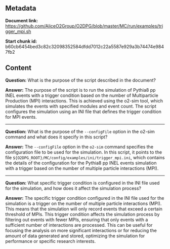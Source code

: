 ## Metadata

**Document link:** https://github.com/AliceO2Group/O2DPG/blob/master/MC/run/examples/trigger_mpi.sh

**Start chunk id:** b60cb6454bed3c82c32098352584dfdd7012c22a5587e929a3b74474e9847fb2

## Content

**Question:** What is the purpose of the script described in the document?

**Answer:** The purpose of the script is to run the simulation of Pythia8 pp INEL events with a trigger condition based on the number of Multiparticle Production (MPI) interactions. This is achieved using the o2-sim tool, which simulates the events with specified modules and event count. The script configures the simulation using an INI file that defines the trigger condition for MPI events.

---

**Question:** What is the purpose of the `--configFile` option in the o2-sim command and what does it specify in this script?

**Answer:** The `--configFile` option in the `o2-sim` command specifies the configuration file to be used for the simulation. In this script, it points to the file `${O2DPG_ROOT}/MC/config/examples/ini/trigger_mpi.ini`, which contains the details of the configuration for the Pythia8 pp INEL events simulation with a trigger based on the number of multiple particle interactions (MPI).

---

**Question:** What specific trigger condition is configured in the INI file used for the simulation, and how does it affect the simulation process?

**Answer:** The specific trigger condition configured in the INI file used for the simulation is a trigger on the number of multiple particle interactions (MPI). This means that the simulation will only record events that exceed a certain threshold of MPIs. This trigger condition affects the simulation process by filtering out events with fewer MPIs, ensuring that only events with a sufficient number of interactions are processed. This can be useful for focusing the analysis on more significant interactions or for reducing the amount of data generated and stored, optimizing the simulation for performance or specific research interests.